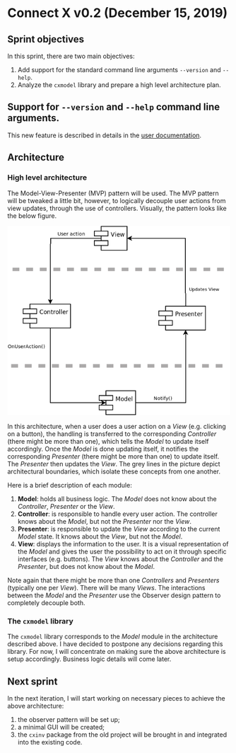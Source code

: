 # Connect X v0.2 (December 15, 2019)

## Sprint objectives

In this sprint, there are two main objectives:

1. Add support for the standard command line arguments `--version` and `--help`.
2. Analyze the `cxmodel` library and prepare a high level architecture plan.


## Support for `--version` and `--help` command line arguments.

This new feature is described in details in the [user documentation](../user/user.md).


## Architecture

### High level architecture

The Model-View-Presenter (MVP) pattern will be used. The MVP pattern will be tweaked a little bit, however, to logically decouple user actions from view updates, through the use of controllers. Visually, the pattern looks like the below figure.

![Connect X high level architecture](./arch.png)

In this architecture, when a user does a user action on a _View_ (e.g. clicking on a button), the handling is transferred to the corresponding _Controller_ (there might be more than one), which tells the _Model_ to update itself accordingly. Once the _Model_ is done updating itself, it notifies the corresponding _Presenter_ (there might be more than one) to update itself. The _Presenter_ then updates the _View_. The grey lines in the picture depict architectural boundaries, which isolate these concepts from one another.

Here is a brief description of each module:

1. __Model__: holds all business logic. The _Model_ does not know about the _Controller_, _Presenter_ or the _View_.
2. __Controller__: is responsible to handle every user action. The controller knows about the _Model_, but not the _Presenter_ nor the _View_.
3. __Presenter__: is responsible to update the _View_ according to the current _Model_ state. It knows about the _View_, but not the _Model_.
4. __View__: displays the information to the user. It is a visual representation of the _Model_ and gives the user the possibility to act on it through specific interfaces (e.g. buttons). The _View_ knows about the _Controller_ and the _Presenter_, but does not know about the _Model_.

Note again that there might be more than one _Controllers_ and _Presenters_ (typically one per _View_). There will be many _Views_. The interactions between the _Model_ and the _Presenter_ use the Observer design pattern to completely decouple both.


### The `cxmodel` library

The `cxmodel` library corresponds to the _Model_ module in the architecture described above. I have decided to postpone any decisions regarding this library. For now, I will concentrate on making sure the above architecture is setup accordingly. Business logic details will come later.


## Next sprint

In the next iteration, I will start working on necessary pieces to achieve the above architecture:

1. the observer pattern will be set up;
2. a minimal GUI will be created;
3. the `cxinv` package from the old project will be brought in and integrated into the existing code.